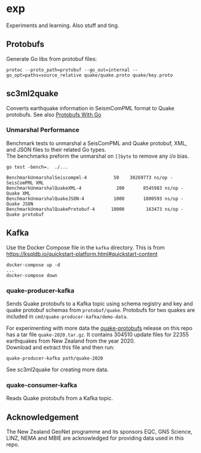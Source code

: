 # exp

Experiments and learning.  Also stuff and ting.

## Protobufs

Generate Go libs from protobuf files:

```
protoc --proto_path=protobuf --go_out=internal --go_opt=paths=source_relative quake/quake.proto quake/key.proto
```

## sc3ml2quake

Converts earthquake information in SeismComPML format to Quake protobufs.  See also [Protobufs With Go](https://blog.geoffc.nz/protobufs-go/.)

### Unmarshal Performance

Benchmark tests to unmarshal a SeisComPML and Quake protobuf, XML, and JSON files to their related Go types.  
The benchmarks preform the unmarshal on `[]byte` to remove any i/o bias.

```
go test -bench=.  ./...

BenchmarkUnmarshalSeiscompml-4	        50	  30269773 ns/op - SeisComPML XML
BenchmarkUnmarshalQuakeXML-4     	     200	   8545983 ns/op - Quake XML
BenchmarkUnmarshalQuakeJSON-4    	    1000	   1800593 ns/op - Quake JSON
BenchmarkUnmarshalQuakeProtobuf-4	   10000	    163473 ns/op - Quake protobuf
```  

## Kafka

Use the Docker Compose file in the `kafka` directory.  This is from https://ksqldb.io/quickstart-platform.html#quickstart-content

```
docker-compose up -d
...
docker-compose down
```

### quake-producer-kafka

Sends Quake protobufs to a Kafka topic using schema registry and key and quake protobuf schemas from `protobuf/quake`. 
Protobufs for two quakes are included in `cmd/quake-producer-kafka/demo-data`.  

For experimenting with more data the [quake-protobufs](https://github.com/gclitheroe/exp/releases/tag/quake-protobuf) release on this repo has a tar file
`quake-2020.tar.gz`.  It contains 304510 update files for 22355 earthquakes from New Zealand from the year 2020.  
Download and extract this file and then run:

```
quake-producer-kafka path/quake-2020
```

See sc3ml2quake for creating more data.

### quake-consumer-kafka

Reads Quake protobufs from a Kafka topic.

## Acknowledgement 

The New Zealand GeoNet programme and its sponsors EQC, GNS Science, LINZ, NEMA and MBIE are acknowledged for providing data used in this repo.
